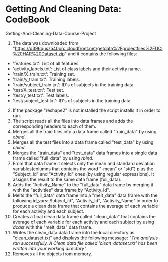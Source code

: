 # Getting And Cleaning Data: CodeBook
Getting-And-Cleaning-Data-Course-Project

1. The data was downloaded from "https://d396qusza40orc.cloudfront.net/getdata%2Fprojectfiles%2FUCI%20HAR%20Dataset.zip" and it contains the following files:
  * 'features.txt': List of all features.
  * 'activity_labels.txt': List of class labels and their activity name.
  * 'train/X_train.txt': Training set.
  * 'train/y_train.txt': Training labels.
  * 'train/subject_train.txt': ID's of subjects in the training data
  * 'test/X_test.txt': Test set.
  * 'test/y_test.txt': Test labels.
  * 'test/subject_test.txt': ID's of subjects in the training data
2. If the package "reshape2" is not installed the script installs it in order to run.
3. The script reads all the files into data frames and adds the corresponding headers to each of them.
4. Merges all the train files into a data frame called "train_data" by using _cbind_.
5. Merges all the test files into a data frame called "test_data" by using _cbind_.
6. Merges the "train_data" and "test_data" data frames into a single data frame called "full_data" by using _rbind_.
7. From that data frame it selects only the mean and standard deviation variables(columns that contains the word "-mean" or "std") plus the "Subject_Id" and "Activity_Id" ones (by using regular expressions). It assigns the result to the same data frame (full_data).
8. Adds the "Activity_Name" to the "full_data" data frame by merging it with the "activities" data frame by "Activity_Id".
9. Melts the "full_data" data frame into a "melt_data" data frame with the following id_vars: Subject_Id", "Activity_Id", "Activity_Name" in order to produce a clean data frame that contains the average of each variable for each activity and each subject.
10. Creates a final clean data frame called "clean_data" that contains the  average of each variable for each activity and each subject by using _dcast_ with the "melt_data" data frame.
11. Writes the clean_data data frame into the local directory as "clean_dataset.txt" and displays the following message: _"The analysis ran successfully. A Clean data file called 'clean_dataset.txt' has been written into your working directory"_
12. Removes all the objects from memory.
